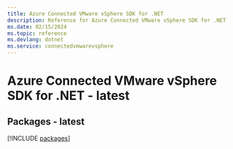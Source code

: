 ```yaml
---
title: Azure Connected VMware vSphere SDK for .NET
description: Reference for Azure Connected VMware vSphere SDK for .NET
ms.date: 02/15/2024
ms.topic: reference
ms.devlang: dotnet
ms.service: connectedvmwarevsphere
---
```

# Azure Connected VMware vSphere SDK for .NET - latest
## Packages - latest
[!INCLUDE [packages](connected-vmware-vsphere-index.md)]